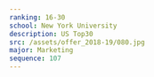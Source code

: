 ```yaml
---
ranking: 16-30
school: New York University
description: US Top30
src: /assets/offer_2018-19/080.jpg
major: Marketing
sequence: 107
---
```

